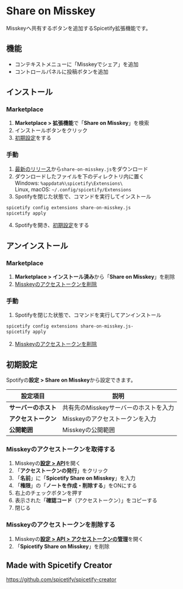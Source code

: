 # Share on Misskey
Misskeyへ共有するボタンを追加するSpicetify拡張機能です。

## 機能
- コンテキストメニューに「Misskeyでシェア」を追加
- コントロールパネルに投稿ボタンを追加

## インストール
### Marketplace
1. **Marketplace > 拡張機能**で「**Share on Misskey**」を検索
2. インストールボタンをクリック
3. [初期設定](#初期設定)をする

### 手動
1. [最新のリリース](https://github.com/Midra429/spicetify-share-on-misskey/releases/latest)から`share-on-misskey.js`をダウンロード
2. ダウンロードしたファイルを下のディレクトリ内に置く\
Windows: `%appdata%\spicetify\Extensions\`\
Linux, macOS:	`~/.config/spicetify/Extensions`
3. Spotifyを閉じた状態で、コマンドを実行してインストール
```sh
spicetify config extensions share-on-misskey.js
spicetify apply
```
4. Spotifyを開き、[初期設定](#初期設定)をする

## アンインストール
### Marketplace
1. **Marketplace > インストール済み**から「**Share on Misskey**」を削除
2. [Misskeyのアクセストークンを削除](#Misskeyのアクセストークンを削除する)

### 手動
1. Spotifyを閉じた状態で、コマンドを実行してアンインストール
```sh
spicetify config extensions share-on-misskey.js-
spicetify apply
```
2. [Misskeyのアクセストークンを削除](#Misskeyのアクセストークンを削除する)

## 初期設定
Spotifyの**設定 > Share on Misskey**から設定できます。

| 設定項目 | 説明 |
| - | - |
| **サーバーのホスト** | 共有先のMisskeyサーバーのホストを入力 |
| **アクセストークン** | Misskeyのアクセストークンを入力 |
| **公開範囲** | Misskeyの公開範囲 |

### Misskeyのアクセストークンを取得する
1. Misskeyの[**設定 > API**](https://misskey-hub.net/ja/mi-web/?path=/settings/api)を開く
2. 「**アクセストークンの発行**」をクリック
3. 「**名前**」に「**Spicetify Share on Misskey**」を入力
4. 「**権限**」の「**ノートを作成・削除する**」をONにする
5. 右上のチェックボタンを押す
6. 表示された「**確認コード**（アクセストークン）」をコピーする
7. 閉じる

### Misskeyのアクセストークンを削除する
1. Misskeyの[**設定 > API > アクセストークンの管理**](https://misskey-hub.net/ja/mi-web/?path=/settings/apps)を開く
2. 「**Spicetify Share on Misskey**」を削除

## Made with Spicetify Creator
https://github.com/spicetify/spicetify-creator
